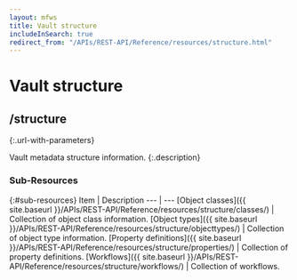 ```yaml
---
layout: mfws
title: Vault structure
includeInSearch: true
redirect_from: "/APIs/REST-API/Reference/resources/structure.html"
---
```


# Vault structure

## /structure
{:.url-with-parameters}

Vault metadata structure information. 
{:.description}

### Sub-Resources

{:#sub-resources}
Item | Description
--- | ---
[Object classes]({{ site.baseurl }}/APIs/REST-API/Reference/resources/structure/classes/) | Collection of object class information. 
[Object types]({{ site.baseurl }}/APIs/REST-API/Reference/resources/structure/objecttypes/) | Collection of object type information. 
[Property definitions]({{ site.baseurl }}/APIs/REST-API/Reference/resources/structure/properties/) | Collection of property definitions. 
[Workflows]({{ site.baseurl }}/APIs/REST-API/Reference/resources/structure/workflows/) | Collection of workflows. 